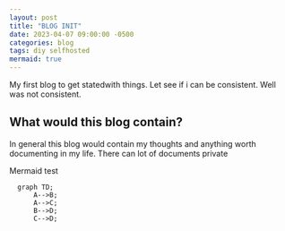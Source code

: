 ```yaml
---
layout: post
title: "BLOG INIT"
date: 2023-04-07 09:00:00 -0500
categories: blog
tags: diy selfhosted
mermaid: true
---
```


My first blog to get statedwith things. Let see if i can be consistent.
Well was not consistent.

## What would this blog contain?
In general this blog would contain my thoughts and anything worth documenting in my life. There can lot of documents private

Mermaid test
```mermaid
  graph TD;
      A-->B;
      A-->C;
      B-->D;
      C-->D;
```